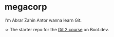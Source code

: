 # megacorp
I'm Abrar Zahin Antor wanna learn Git.

:>
The starter repo for the [Git 2 course](https://www.boot.dev/learn/learn-git-2) on Boot.dev.

